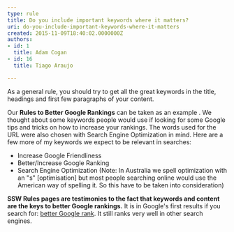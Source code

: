 ```yaml
---
type: rule
title: Do you include important keywords where it matters?
uri: do-you-include-important-keywords-where-it-matters
created: 2015-11-09T18:40:02.0000000Z
authors:
- id: 1
  title: Adam Cogan
- id: 16
  title: Tiago Araujo

---
```


 
As a general rule, you should try to get all the great keywords in the title, headings and first few paragraphs of your content.
 
Our **Rules to Better Google Rankings** can be taken as an example . We thought about some keywords people would use if looking for some Google tips and tricks on how to increase your rankings. The words used for the URL were also chosen with Search Engine Optimization in mind. Here are a few more of my keywords we expect to be relevant in searches:

- Increase Google Friendliness
- Better/Increase Google Ranking
- Search Engine Optimization (Note: In Australia we spell optimization with an "s" [optimisation] but most people searching online would use the American way of spelling it. So this have to be taken into consideration)


**SSW Rules pages are testimonies to the fact that keywords and content are the keys to better Google rankings.** It is in Google's first results if you search for: [better Google rank](https&#58;//www.google.com/search?hl=en&amp;lr=&amp;ie=UTF-8&amp;oe=UTF-8&amp;q=better+google+rank&amp;gws_rd=cr%2cssl&amp;ei=_aM7VqivN4GJwgSuk4vYBA). It still ranks very well in other search engines. 


